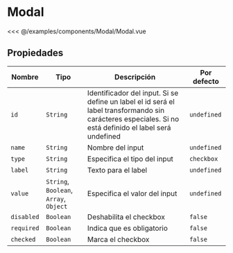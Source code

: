 # Modal

<Preview>
  <template slot="demo">
    <components-Modal-Modal />
  </template>

  <<< @/examples/components/Modal/Modal.vue
</Preview>

## Propiedades

| Nombre     | Tipo                                   | Descripción                                                                                                                                             | Por defecto |
|------------|----------------------------------------|---------------------------------------------------------------------------------------------------------------------------------------------------------|-------------|
| `id`       | `String`                               | Identificador del input. Si se define un label el id será el label transformando sin carácteres especiales. Si no está definido el label será undefined | `undefined` |
| `name`     | `String`                               | Nombre del input                                                                                                                                        | `undefined` |
| `type`     | `String`                               | Especifica el tipo del input                                                                                                                            | `checkbox`  |
| `label`    | `String`                               | Texto para el label                                                                                                                                     | `undefined` |
| `value`    | `String`, `Boolean`, `Array`, `Object` | Especifica el valor del input                                                                                                                           | `undefined` |
| `disabled` | `Boolean`                              | Deshabilita el checkbox                                                                                                                                 | `false`     |
| `required` | `Boolean`                              | Indica que es obligatorio                                                                                                                               | `false`     |
| `checked`  | `Boolean`                              | Marca el checkbox                                                                                                                                       | `false`     |


